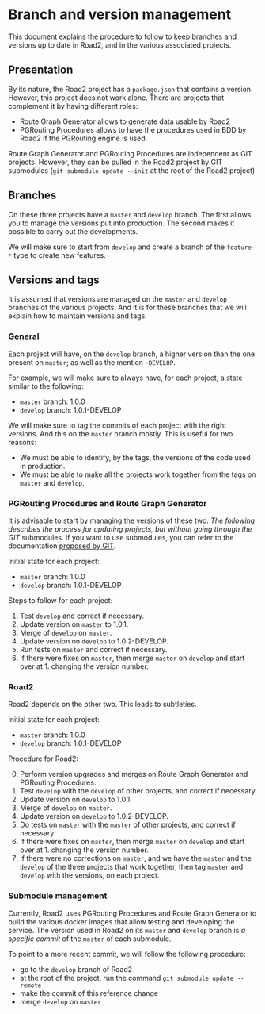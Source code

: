 # Branch and version management

This document explains the procedure to follow to keep branches and versions up to date in Road2, and in the various associated projects.

## Presentation

By its nature, the Road2 project has a `package.json` that contains a version. However, this project does not work alone. There are projects that complement it by having different roles:
- Route Graph Generator allows to generate data usable by Road2
- PGRouting Procedures allows to have the procedures used in BDD by Road2 if the PGRouting engine is used.

Route Graph Generator and PGRouting Procedures are independent as GIT projects. However, they can be pulled in the Road2 project by GIT submodules (`git submodule update --init` at the root of the Road2 project).

## Branches

On these three projects have a `master` and `develop` branch. The first allows you to manage the versions put into production. The second makes it possible to carry out the developments.

We will make sure to start from `develop` and create a branch of the `feature-*` type to create new features.

## Versions and tags

It is assumed that versions are managed on the `master` and `develop` branches of the various projects. And it is for these branches that we will explain how to maintain versions and tags.

### General

Each project will have, on the `develop` branch, a higher version than the one present on `master`; as well as the mention `-DEVELOP`.

For example, we will make sure to always have, for each project, a state similar to the following:
- `master` branch: 1.0.0
- `develop` branch: 1.0.1-DEVELOP

We will make sure to tag the commits of each project with the right versions. And this on the `master` branch mostly. This is useful for two reasons:
- We must be able to identify, by the tags, the versions of the code used in production.
- We must be able to make all the projects work together from the tags on `master` and `develop`.

### PGRouting Procedures and Route Graph Generator

It is advisable to start by managing the versions of these two. *The following describes the process for updating projects, but without going through the GIT* submodules. If you want to use submodules, you can refer to the documentation [proposed by GIT](https://git-scm.com/book/en/v2/Git-Tools-Submodules).

Initial state for each project:

- `master` branch: 1.0.0
- `develop` branch: 1.0.1-DEVELOP

Steps to follow for each project:

1. Test `develop` and correct if necessary.
2. Update version on `master` to 1.0.1.
3. Merge of `develop` on `master`.
4. Update version on `develop` to 1.0.2-DEVELOP.
5. Run tests on `master` and correct if necessary.
6. If there were fixes on `master`, then merge `master` on `develop` and start over at 1. changing the version number.

### Road2

Road2 depends on the other two. This leads to subtleties.

Initial state for each project:

- `master` branch: 1.0.0
- `develop` branch: 1.0.1-DEVELOP

Procedure for Road2:

0. Perform version upgrades and merges on Route Graph Generator and PGRouting Procedures.
1. Test `develop` with the `develop` of other projects, and correct if necessary.
2. Update version on `develop` to 1.0.1.
3. Merge of `develop` on `master`.
4. Update version on `develop` to 1.0.2-DEVELOP.
5. Do tests on `master` with the `master` of other projects, and correct if necessary.
6. If there were fixes on `master`, then merge `master` on `develop` and start over at 1. changing the version number.
7. If there were no corrections on `master`, and we have the `master` and the `develop` of the three projects that work together, then tag `master` and `develop` with the versions, on each project.

### Submodule management

Currently, Road2 uses PGRouting Procedures and Route Graph Generator to build the various docker images that allow testing and developing the service. The version used in Road2 on its `master` and `develop` branch is *a specific commit* of the `master` of each submodule.

To point to a more recent commit, we will follow the following procedure:
- go to the `develop` branch of Road2
- at the root of the project, run the command `git submodule update --remote`
- make the commit of this reference change
- merge `develop` on `master`